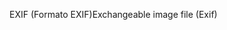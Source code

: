 <span data-ttu-id="ecfbe-101">EXIF (Formato EXIF)</span><span class="sxs-lookup"><span data-stu-id="ecfbe-101">Exchangeable image file (Exif)</span></span>